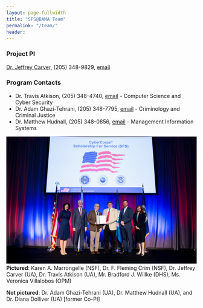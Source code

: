 ```yaml
---
layout: page-fullwidth
title: "SFS@BAMA Team"
permalink: "/team/"
header:
---
```




### Project PI

[Dr. Jeffrey Carver](http://carver.cs.ua.edu/), (205) 348-9829, [email](mailto:carver@cs.ua.edu)

### Program Contacts

* Dr. Travis Atkison, (205) 348-4740, [email](mailto:atkison@cs.ua.edu) - Computer Science and Cyber Security
* Dr. Adam Ghazi-Tehrani, (205) 348-7795, [email](mailto:aghazi@ua.edu) - Criminology and Criminal Justice
* Dr. Matthew Hudnall, (205) 348-0856, [email](mailto:matthew.hudnall@ua.edu) - Management Information Systems

![alt text](../images/ua2.jpg)
**Pictured**: Karen A. Marrongelle (NSF), Dr. F. Fleming Crim (NSF), Dr. Jeffrey Carver (UA), Dr. Travis Atkison (UA), Mr. Bradford J. Willke (DHS), Ms. Veronica Villalobos (OPM)

**Not pictured**: Dr. Adam Ghazi-Tehrani (UA), Dr. Matthew Hudnall (UA), and Dr. Diana Dolliver (UA) [former Co-PI]

